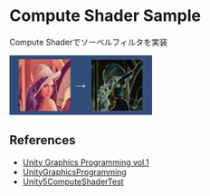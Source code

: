 # Compute Shader Sample

Compute Shaderでソーベルフィルタを実装

<img src="./ComputeShaderSample.png" width="50%">

## References
- [Unity Graphics Programming vol.1](https://indievisuallab.stores.jp/items/59edf11ac8f22c0152002588)
- [UnityGraphicsProgramming](https://github.com/IndieVisualLab/UnityGraphicsProgramming)
- [Unity5ComputeShaderTest](https://github.com/shaderjp/Unity5ComputeShaderTest)